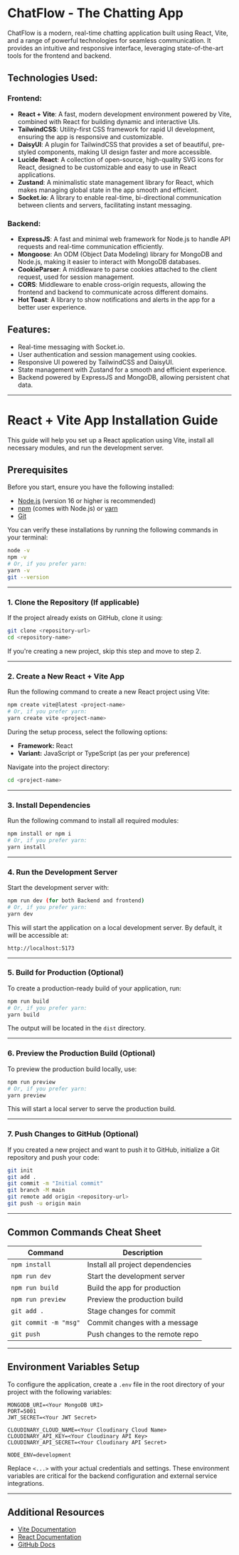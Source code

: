 # ChatFlow - The Chatting App

ChatFlow is a modern, real-time chatting application built using React, Vite, and a range of powerful technologies for seamless communication. It provides an intuitive and responsive interface, leveraging state-of-the-art tools for the frontend and backend.

## Technologies Used:

### Frontend:
- **React + Vite**: A fast, modern development environment powered by Vite, combined with React for building dynamic and interactive UIs.
- **TailwindCSS**: Utility-first CSS framework for rapid UI development, ensuring the app is responsive and customizable.
- **DaisyUI**: A plugin for TailwindCSS that provides a set of beautiful, pre-styled components, making UI design faster and more accessible.
- **Lucide React**: A collection of open-source, high-quality SVG icons for React, designed to be customizable and easy to use in React applications.
- **Zustand**: A minimalistic state management library for React, which makes managing global state in the app smooth and efficient.
- **Socket.io**: A library to enable real-time, bi-directional communication between clients and servers, facilitating instant messaging.

### Backend:
- **ExpressJS**: A fast and minimal web framework for Node.js to handle API requests and real-time communication efficiently.
- **Mongoose**: An ODM (Object Data Modeling) library for MongoDB and Node.js, making it easier to interact with MongoDB databases.
- **CookieParser**: A middleware to parse cookies attached to the client request, used for session management.
- **CORS**: Middleware to enable cross-origin requests, allowing the frontend and backend to communicate across different domains.
- **Hot Toast**: A library to show notifications and alerts in the app for a better user experience.

## Features:
- Real-time messaging with Socket.io.
- User authentication and session management using cookies.
- Responsive UI powered by TailwindCSS and DaisyUI.
- State management with Zustand for a smooth and efficient experience.
- Backend powered by ExpressJS and MongoDB, allowing persistent chat data.

---

# React + Vite App Installation Guide

This guide will help you set up a React application using Vite, install all necessary modules, and run the development server.

## Prerequisites

Before you start, ensure you have the following installed:

- [Node.js](https://nodejs.org/) (version 16 or higher is recommended)
- [npm](https://www.npmjs.com/) (comes with Node.js) or [yarn](https://yarnpkg.com/)
- [Git](https://git-scm.com/)

You can verify these installations by running the following commands in your terminal:

```bash
node -v
npm -v
# Or, if you prefer yarn:
yarn -v
git --version
```

---

### 1. Clone the Repository (If applicable)
If the project already exists on GitHub, clone it using:

```bash
git clone <repository-url>
cd <repository-name>
```

If you're creating a new project, skip this step and move to step 2.

---

### 2. Create a New React + Vite App

Run the following command to create a new React project using Vite:

```bash
npm create vite@latest <project-name>
# Or, if you prefer yarn:
yarn create vite <project-name>
```

During the setup process, select the following options:
- **Framework:** React
- **Variant:** JavaScript or TypeScript (as per your preference)

Navigate into the project directory:

```bash
cd <project-name>
```

---

### 3. Install Dependencies

Run the following command to install all required modules:

```bash
npm install or npm i
# Or, if you prefer yarn:
yarn install
```

---

### 4. Run the Development Server

Start the development server with:

```bash
npm run dev (for both Backend and frontend)
# Or, if you prefer yarn:
yarn dev
```

This will start the application on a local development server. By default, it will be accessible at:

```
http://localhost:5173
```

---

### 5. Build for Production (Optional)

To create a production-ready build of your application, run:

```bash
npm run build
# Or, if you prefer yarn:
yarn build
```

The output will be located in the `dist` directory.

---

### 6. Preview the Production Build (Optional)

To preview the production build locally, use:

```bash
npm run preview
# Or, if you prefer yarn:
yarn preview
```

This will start a local server to serve the production build.

---

### 7. Push Changes to GitHub (Optional)

If you created a new project and want to push it to GitHub, initialize a Git repository and push your code:

```bash
git init
git add .
git commit -m "Initial commit"
git branch -M main
git remote add origin <repository-url>
git push -u origin main
```

---

## Common Commands Cheat Sheet

| Command               | Description                          |
|-----------------------|--------------------------------------|
| `npm install`         | Install all project dependencies    |
| `npm run dev`         | Start the development server        |
| `npm run build`       | Build the app for production        |
| `npm run preview`     | Preview the production build        |
| `git add .`           | Stage changes for commit            |
| `git commit -m "msg"`| Commit changes with a message       |
| `git push`            | Push changes to the remote repo     |

---

## Environment Variables Setup

To configure the application, create a `.env` file in the root directory of your project with the following variables:

```env
MONGODB_URI=<Your MongoDB URI>
PORT=5001
JWT_SECRET=<Your JWT Secret>

CLOUDINARY_CLOUD_NAME=<Your Cloudinary Cloud Name>
CLOUDINARY_API_KEY=<Your Cloudinary API Key>
CLOUDINARY_API_SECRET=<Your Cloudinary API Secret>

NODE_ENV=development
```

Replace `<...>` with your actual credentials and settings. These environment variables are critical for the backend configuration and external service integrations.

---

## Additional Resources

- [Vite Documentation](https://vitejs.dev/guide/)
- [React Documentation](https://reactjs.org/docs/getting-started.html)
- [GitHub Docs](https://docs.github.com/)

